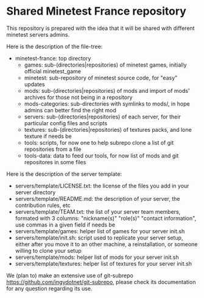 # Shared Minetest France repository

This repository is prepared with the idea that it will be shared with different minetest servers admins.

Here is the description of the file-tree:
* minetest-france: top directory
  * games: sub-(directories|repositories) of minetest games, initially official minetest_game
  * minetest: sub-repository of minetest source code, for "easy" updates
  * mods: sub-(directories|repositories) of mods and import of mods' archives for those not being in a repository
  * mods-categories: sub-directories with symlinks to mods/, in hope admins can better find the right mod
  * servers: sub-(directories|repositories) of each server, for their particular config files and scripts
  * textures: sub-(directories|repositories) of textures packs, and lone texture if needs be
  * tools: scripts, for now one to help subrepo clone a list of git repositories from a file
  * tools-data: data to feed our tools, for now list of mods and git repositores in some files

Here is the description of the server template:
 * servers/template/LICENSE.txt: the license of the files you add in your server directory
 * servers/template/README.md: the description of your server, the contribution rules, etc
 * servers/template/TEAM.txt: the list of your server team members, formated with 3 columns: "nickname(s)" "role(s)" "contact information", use commas in a given field if needs be
 * servers/template/games: helper list of games for your server init.sh
 * servers/template/init.sh: script used to replicate your server setup, either after you move it to an other machine, a reinstallation, or someone willing to clone your setup
 * servers/template/mods: helper list of mods for your server init.sh
 * servers/template/textures: helper list of textures for your server init.sh


We (plan to) make an extensive use of git-subrepo https://github.com/ingydotnet/git-subrepo, please check its documentation for any question regarding its use.
